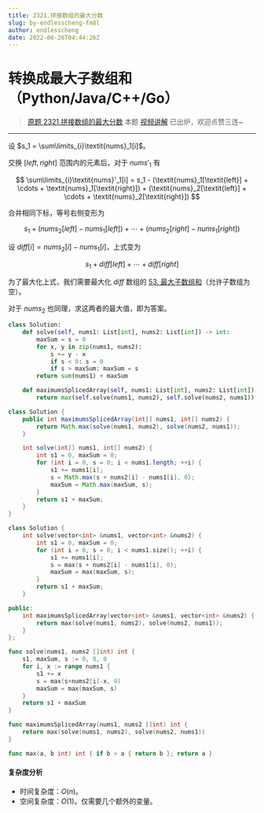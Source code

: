 ```yaml
---
title: 2321.拼接数组的最大分数
slug: by-endlesscheng-fm8l
author: endlesscheng
date: 2022-06-26T04:44:26Z
---
```

# 转换成最大子数组和（Python/Java/C++/Go）
 
> [原题 2321.拼接数组的最大分数](https://leetcode.cn/problems/maximum-score-of-spliced-array)
本题 [视频讲解](https://www.bilibili.com/video/BV1pW4y1r7xs) 已出炉，欢迎点赞三连~

---

设 $s_1 = \sum\limits_{i}\textit{nums}_1[i]$。

交换 $[\textit{left},\textit{right}]$ 范围内的元素后，对于 $\textit{nums}'_1$ 有

$$
\sum\limits_{i}\textit{nums}'_1[i] = s_1 - (\textit{nums}_1[\textit{left}] + \cdots + \textit{nums}_1[\textit{right}]) + (\textit{nums}_2[\textit{left}] + \cdots + \textit{nums}_2[\textit{right}])
$$

合并相同下标，等号右侧变形为

$$
s_1 + (\textit{nums}_2[\textit{left}]-\textit{nums}_1[\textit{left}]) + \cdots + (\textit{nums}_2[\textit{right}]-\textit{nums}_1[\textit{right}])
$$

设 $\textit{diff}[i] = \textit{nums}_2[i]-\textit{nums}_1[i]$，上式变为

$$
s_1 + \textit{diff}[\textit{left}] + \cdots + \textit{diff}[\textit{right}]
$$

为了最大化上式，我们需要最大化 $\textit{diff}$ 数组的 [53. 最大子数组和](https://leetcode.cn/problems/maximum-subarray/)（允许子数组为空）。

对于 $\textit{nums}_2$ 也同理，求这两者的最大值，即为答案。

```py [sol1-Python3]
class Solution:
    def solve(self, nums1: List[int], nums2: List[int]) -> int:
        maxSum = s = 0
        for x, y in zip(nums1, nums2):
            s += y - x
            if s < 0: s = 0
            if s > maxSum: maxSum = s
        return sum(nums1) + maxSum

    def maximumsSplicedArray(self, nums1: List[int], nums2: List[int]) -> int:
        return max(self.solve(nums1, nums2), self.solve(nums2, nums1))
```

```java [sol1-Java]
class Solution {
    public int maximumsSplicedArray(int[] nums1, int[] nums2) {
        return Math.max(solve(nums1, nums2), solve(nums2, nums1));
    }

    int solve(int[] nums1, int[] nums2) {
        int s1 = 0, maxSum = 0;
        for (int i = 0, s = 0; i < nums1.length; ++i) {
            s1 += nums1[i];
            s = Math.max(s + nums2[i] - nums1[i], 0);
            maxSum = Math.max(maxSum, s);
        }
        return s1 + maxSum;
    }
}
```

```cpp [sol1-C++]
class Solution {
    int solve(vector<int> &nums1, vector<int> &nums2) {
        int s1 = 0, maxSum = 0;
        for (int i = 0, s = 0; i < nums1.size(); ++i) {
            s1 += nums1[i];
            s = max(s + nums2[i] - nums1[i], 0);
            maxSum = max(maxSum, s);
        }
        return s1 + maxSum;
    }

public:
    int maximumsSplicedArray(vector<int> &nums1, vector<int> &nums2) {
        return max(solve(nums1, nums2), solve(nums2, nums1));
    }
};
```

```go [sol1-Go]
func solve(nums1, nums2 []int) int {
	s1, maxSum, s := 0, 0, 0
	for i, x := range nums1 {
		s1 += x
		s = max(s+nums2[i]-x, 0)
		maxSum = max(maxSum, s)
	}
	return s1 + maxSum
}

func maximumsSplicedArray(nums1, nums2 []int) int {
	return max(solve(nums1, nums2), solve(nums2, nums1))
}

func max(a, b int) int { if b > a { return b }; return a }
```

#### 复杂度分析

- 时间复杂度：$O(n)$。
- 空间复杂度：$O(1)$。仅需要几个额外的变量。

